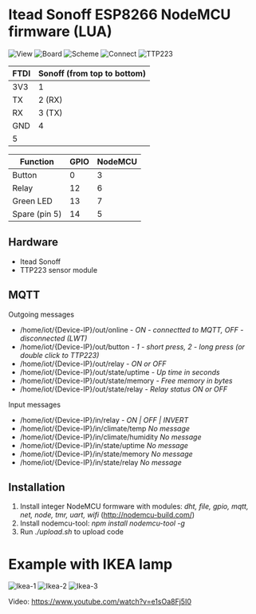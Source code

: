# Itead Sonoff ESP8266 NodeMCU firmware (LUA)

![View](pic/view.jpg "View")
![Board](pic/board.jpg "Board")
![Scheme](pic/scheme.jpg "Scheme")
![Connect](pic/connect.jpg "Connect")
![TTP223](pic/ttp223.jpg "TTP223")

FTDI | Sonoff (from top to bottom)
--- | ---
3V3	| 1
TX | 2 (RX)
RX | 3 (TX)
GND | 4
 | 5

Function | GPIO | NodeMCU
--- | --- | ---
Button | 0 | 3
Relay | 12 | 6
Green LED | 13 | 7
Spare (pin 5) | 14 | 5


## Hardware
- Itead Sonoff
- TTP223 sensor module

## MQTT
Outgoing messages

- /home/iot/{Device-IP}/out/online               *- ON - connectted to MQTT, OFF - disconnected (LWT)*
- /home/iot/{Device-IP}/out/button               *- 1 - short press, 2 - long press (or double click to TTP223)*
- /home/iot/{Device-IP}/out/relay                *- ON or OFF*
- /home/iot/{Device-IP}/out/state/uptime         *- Up time in seconds*
- /home/iot/{Device-IP}/out/state/memory         *- Free memory in bytes*
- /home/iot/{Device-IP}/out/state/relay          *- Relay status ON or OFF*

Input messages
- /home/iot/{Device-IP}/in/relay                *- ON | OFF | INVERT*
- /home/iot/{Device-IP}/in/climate/temp         *No message*
- /home/iot/{Device-IP}/in/climate/humidity     *No message*
- /home/iot/{Device-IP}/in/state/uptime         *No message*
- /home/iot/{Device-IP}/in/state/memory         *No message*
- /home/iot/{Device-IP}/in/state/relay          *No message*

## Installation
1. Install integer NodeMCU formware with modules: *dht, file, gpio, mqtt, net, node, tmr, uart, wifi* (http://nodemcu-build.com/)
2. Install nodemcu-tool:
   *npm install nodemcu-tool -g*
3. Run *./upload.sh* to upload code

# Example with IKEA lamp

![Ikea-1](pic/ikea1.jpg "Ikea-1")
![Ikea-2](pic/ikea2.jpg "Ikea-2")
![Ikea-3](pic/ikea3.jpg "Ikea-3")

Video:
https://www.youtube.com/watch?v=e1sOa8Fj5I0
